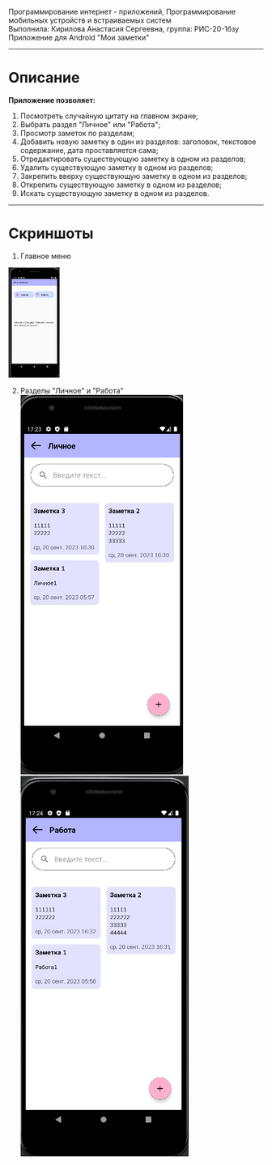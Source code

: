 Программирование интернет - приложений, Программирование мобильных устройств и встраиваемых систем\
Выполнила: Кирилова Анастасия Сергеевна, группа: РИС-20-1бзу\
Приложение для Android "Мои заметки"

______________________________________________________________________________________________________

# Описание
__Приложение позволяет:__
1. Посмотреть случайную цитату на главном экране;
2. Выбрать раздел "Личное" или "Работа";
3. Просмотр заметок по разделам;
3. Добавить новую заметку в один из разделов: заголовок, текстовое содержание, дата проставляется сама;
4. Отредактировать существующую заметку в одном из разделов;
5. Удалить существующую заметку в одном из разделов;
6. Закрепить вверху существующую заметку в одном из разделов;
7. Открепить существующую заметку в одном из разделов;
8. Искать существующую заметку в одном из разделов.

_________________________________________________________________________________________________________

# Скриншоты

1. Главное меню

<img src="https://github.com/AnastasiyaK98/My_notes/blob/master/Screenshots/Главное_меню.png" width=20% height=20%>



2. Разделы "Личное" и "Работа"
   ![Изображение](https://github.com/AnastasiyaK98/My_notes/blob/master/Screenshots/Раздел_Личное_.png)
   ![Изображение](https://github.com/AnastasiyaK98/My_notes/blob/master/Screenshots/Раздел_Работа_.png)

